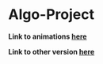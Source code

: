 # Algo-Project
**Link to animations [here](https://shaikh-ubaid.github.io/Algo-Project/)**

**Link to other version [here](https://github.com/Shaikh-Ubaid/Maze-Generator-VanillaJS)**
